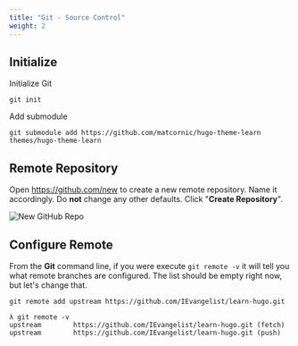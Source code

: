 ```yaml
---
title: "Git - Source Control"
weight: 2
---
```


## Initialize

Initialize Git

```
git init
```

Add submodule

```
git submodule add https://github.com/matcornic/hugo-theme-learn themes/hugo-theme-learn
```

## Remote Repository

Open https://github.com/new to create a new remote repository. Name it accordingly. Do __not__ change any other defaults. Click "__Create Repository__".

![New GitHub Repo](/getting-started/git/images/new-repo.png?classes=shadow,border)

## Configure Remote

From the __Git__ command line, if you were execute `git remote -v` it will tell you what remote branches are configured. The list should be empty right now, but let's change that.

```
git remote add upstream https://github.com/IEvangelist/learn-hugo.git
```

```
λ git remote -v
upstream        https://github.com/IEvangelist/learn-hugo.git (fetch)
upstream        https://github.com/IEvangelist/learn-hugo.git (push)
```